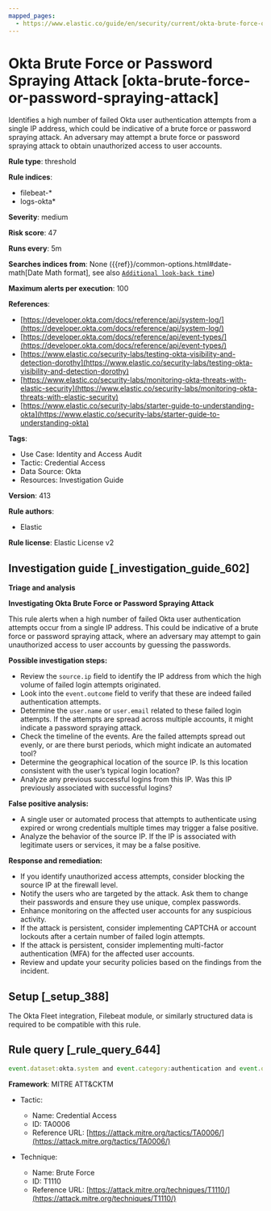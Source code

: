 ```yaml
---
mapped_pages:
  - https://www.elastic.co/guide/en/security/current/okta-brute-force-or-password-spraying-attack.html
---
```


# Okta Brute Force or Password Spraying Attack [okta-brute-force-or-password-spraying-attack]

Identifies a high number of failed Okta user authentication attempts from a single IP address, which could be indicative of a brute force or password spraying attack. An adversary may attempt a brute force or password spraying attack to obtain unauthorized access to user accounts.

**Rule type**: threshold

**Rule indices**:

* filebeat-*
* logs-okta*

**Severity**: medium

**Risk score**: 47

**Runs every**: 5m

**Searches indices from**: None ({{ref}}/common-options.html#date-math[Date Math format], see also [`Additional look-back time`](docs-content://solutions/security/detect-and-alert/create-detection-rule.md#rule-schedule))

**Maximum alerts per execution**: 100

**References**:

* [https://developer.okta.com/docs/reference/api/system-log/](https://developer.okta.com/docs/reference/api/system-log/)
* [https://developer.okta.com/docs/reference/api/event-types/](https://developer.okta.com/docs/reference/api/event-types/)
* [https://www.elastic.co/security-labs/testing-okta-visibility-and-detection-dorothy](https://www.elastic.co/security-labs/testing-okta-visibility-and-detection-dorothy)
* [https://www.elastic.co/security-labs/monitoring-okta-threats-with-elastic-security](https://www.elastic.co/security-labs/monitoring-okta-threats-with-elastic-security)
* [https://www.elastic.co/security-labs/starter-guide-to-understanding-okta](https://www.elastic.co/security-labs/starter-guide-to-understanding-okta)

**Tags**:

* Use Case: Identity and Access Audit
* Tactic: Credential Access
* Data Source: Okta
* Resources: Investigation Guide

**Version**: 413

**Rule authors**:

* Elastic

**Rule license**: Elastic License v2

## Investigation guide [_investigation_guide_602]

**Triage and analysis**

**Investigating Okta Brute Force or Password Spraying Attack**

This rule alerts when a high number of failed Okta user authentication attempts occur from a single IP address. This could be indicative of a brute force or password spraying attack, where an adversary may attempt to gain unauthorized access to user accounts by guessing the passwords.

**Possible investigation steps:**

* Review the `source.ip` field to identify the IP address from which the high volume of failed login attempts originated.
* Look into the `event.outcome` field to verify that these are indeed failed authentication attempts.
* Determine the `user.name` or `user.email` related to these failed login attempts. If the attempts are spread across multiple accounts, it might indicate a password spraying attack.
* Check the timeline of the events. Are the failed attempts spread out evenly, or are there burst periods, which might indicate an automated tool?
* Determine the geographical location of the source IP. Is this location consistent with the user’s typical login location?
* Analyze any previous successful logins from this IP. Was this IP previously associated with successful logins?

**False positive analysis:**

* A single user or automated process that attempts to authenticate using expired or wrong credentials multiple times may trigger a false positive.
* Analyze the behavior of the source IP. If the IP is associated with legitimate users or services, it may be a false positive.

**Response and remediation:**

* If you identify unauthorized access attempts, consider blocking the source IP at the firewall level.
* Notify the users who are targeted by the attack. Ask them to change their passwords and ensure they use unique, complex passwords.
* Enhance monitoring on the affected user accounts for any suspicious activity.
* If the attack is persistent, consider implementing CAPTCHA or account lockouts after a certain number of failed login attempts.
* If the attack is persistent, consider implementing multi-factor authentication (MFA) for the affected user accounts.
* Review and update your security policies based on the findings from the incident.


## Setup [_setup_388]

The Okta Fleet integration, Filebeat module, or similarly structured data is required to be compatible with this rule.


## Rule query [_rule_query_644]

```js
event.dataset:okta.system and event.category:authentication and event.outcome:failure
```

**Framework**: MITRE ATT&CKTM

* Tactic:

    * Name: Credential Access
    * ID: TA0006
    * Reference URL: [https://attack.mitre.org/tactics/TA0006/](https://attack.mitre.org/tactics/TA0006/)

* Technique:

    * Name: Brute Force
    * ID: T1110
    * Reference URL: [https://attack.mitre.org/techniques/T1110/](https://attack.mitre.org/techniques/T1110/)



